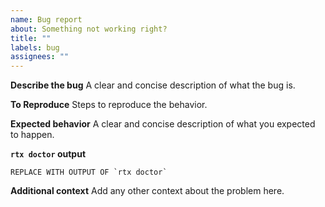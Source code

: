 ```yaml
---
name: Bug report
about: Something not working right?
title: ""
labels: bug
assignees: ""
---
```


**Describe the bug**
A clear and concise description of what the bug is.

**To Reproduce**
Steps to reproduce the behavior.

**Expected behavior**
A clear and concise description of what you expected to happen.

**`rtx doctor` output**

```text
REPLACE WITH OUTPUT OF `rtx doctor`
```

**Additional context**
Add any other context about the problem here.
